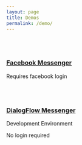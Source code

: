 ```yaml
---
layout: page
title: Demos
permalink: /demo/
---
```


<br /><br />


### [Facebook Messenger](https://m.me/OkakiHealth)
Requires facebook login

<br /><br />

### [DialogFlow Messenger](../dfmd-demo/)
Development Environment

No login required